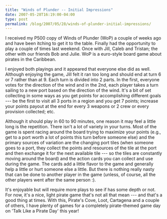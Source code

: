 ```yaml
---
title: "Winds of Plunder -- Initial Impressions"
date: 2007-05-28T16:19:00-04:00
type: post
permalink: /blog/2007/05/28/winds-of-plunder-initial-impressions/
---
```

I received my P500 copy of Winds of Plunder (WoP) a couple of weeks ago and have been itching to get it to the table. Finally had the opportunity to play a couple of times last weekend. Once with Jill, Caleb and Tristan; the other with our friends Bob and Julie. WoP is a euro-style board game about pirates in the Caribbean.

I enjoyed both playings and it appeared that everyone else did as well. Although enjoying the game, Jill felt it ran too long and should end at turn 6 or 7 rather than at 9. Each turn is divided into 2 parts. In the first, everyone votes for the direction of the wind and in the 2nd, each player takes a turn sailing to a new port based on the direction of the wind. It's a bit of set collecting in some ways as you get points for accomplishing different goals --- be the first to visit all 3 ports in a region and you get 7 points; increase your points payout at the end for every 3 weapons or 2 crew or every provision collected; etc.

Although it should play in 60 to 90 minutes, one reason it may feel a little long is the repetition. There isn't a lot of variety in your turns. Most of the game is spent racing around the board trying to maximize your points (e.g., get to a port worth a lot of points this turn before someone else) and the primary sources of variation are the changing port tiles (when someone goes to a port, they collect the points and resources of the tile at the port and then exchange it for the next available tile --- so the tiles are constantly moving around the board) and the action cards you can collect and use during the game. The cards add a little flavor to the game and generally help a little or hurt someone else a little. But there is nothing really nasty that can be done to another player in the game (unless, of course, all the other players went after the same person :).

It's enjoyable but will require more plays to see if has some depth or not. For now, it's a nice, light pirate game that's not all that mean --- and that's a good thing at times. With this, Pirate's Cove, Loot, Cartagena and a couple of others, I have plenty of games for a completely pirate-themed game day on 'Talk Like a Pirate Day' this year!
